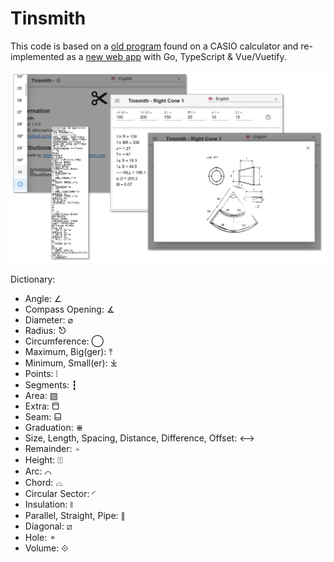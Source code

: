 # Tinsmith

This code is based on a [old program](archive) found on a CASIO calculator and re-implemented as a [new web app](https://altermarkive.github.io/tinsmith/) with Go, TypeScript & Vue/Vuetify.

![Overview](archive/overview.png)

Dictionary:

* Angle: ∠
* Compass Opening: ∡
* Diameter: ⌀
* Radius: ⎋
* Circumference: ◯
* Maximum, Big(ger): ⤒
* Minimum, Small(er): ⤓
* Points: ⦙
* Segments: ┇
* Area: ▨
* Extra: ⬒
* Seam: ⬓
* Graduation: ⧻
* Size, Length, Spacing, Distance, Difference, Offset: ⟷
* Remainder: ⍆
* Height: ⍐
* Arc: ⌒
* Chord: ⌓
* Circular Sector: ◜
* Insulation: ⧚
* Parallel, Straight, Pipe: ∥
* Diagonal: ⧄
* Hole: ⚬
* Volume: ⟐
